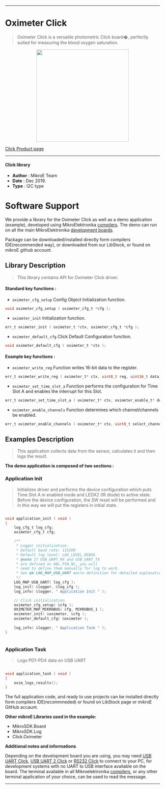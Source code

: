 

---
# Oximeter Click

> Oximeter Click is a versatile photometric Click board�, perfectly suited for
measuring the blood oxygen saturation.

<p align="center">
  <img src="https://download.mikroe.com/images/click_for_ide/oximeter_click.png" height=300px>
</p>

[Click Product page](https://www.mikroe.com/oximeter-click)

---


#### Click library 

- **Author**        : MikroE Team
- **Date**          : Dec 2019.
- **Type**          : I2C type


# Software Support

We provide a library for the Oximeter Click 
as well as a demo application (example), developed using MikroElektronika 
[compilers](https://shop.mikroe.com/compilers). 
The demo can run on all the main MikroElektronika [development boards](https://shop.mikroe.com/development-boards).

Package can be downloaded/installed directly form compilers IDE(recommended way), or downloaded from our LibStock, or found on mikroE github account. 

## Library Description

> This library contains API for Oximeter Click driver.

#### Standard key functions :

- `oximeter_cfg_setup` Config Object Initialization function.
```c
void oximeter_cfg_setup ( oximeter_cfg_t *cfg ); 
```

- `oximeter_init` Initialization function.
```c
err_t oximeter_init ( oximeter_t *ctx, oximeter_cfg_t *cfg );
```

- `oximeter_default_cfg` Click Default Configuration function.
```c
void oximeter_default_cfg ( oximeter_t *ctx );
```

#### Example key functions :

- `oximeter_write_reg` Function writes 16-bit data to the register.
```c
err_t oximeter_write_reg ( oximeter_t* ctx, uint8_t reg, uint16_t data_in );
```

- `oximeter_set_time_slot_a` Function performs the configuration for Time Slot A and enables the interrupt for this Slot.
```c
err_t oximeter_set_time_slot_a ( oximeter_t* ctx, oximeter_enable_t* dev_enable, uint8_t set_mode );
```

- `oximeter_enable_channels` Function determines which channel/channels be enabled.
```c
err_t oximeter_enable_channels ( oximeter_t* ctx, uint8_t select_channel );
```

## Examples Description

> This application collects data from the sensor, calculates it and then logs the result.

**The demo application is composed of two sections :**

### Application Init 

> Initializes driver and performs the device configuration which puts Time Slot A
> in enabled mode and LEDX2 (IR diode) to active state.  Before the device configuration, the
> SW reset will be performed and in this way we will put the registers in initial state.

```c

void application_init ( void )
{
    log_cfg_t log_cfg;
    oximeter_cfg_t cfg;

    /** 
     * Logger initialization.
     * Default baud rate: 115200
     * Default log level: LOG_LEVEL_DEBUG
     * @note If USB_UART_RX and USB_UART_TX 
     * are defined as HAL_PIN_NC, you will 
     * need to define them manually for log to work. 
     * See @b LOG_MAP_USB_UART macro definition for detailed explanation.
     */
    LOG_MAP_USB_UART( log_cfg );
    log_init( &logger, &log_cfg );
    log_info( &logger, " Application Init " );

    // Click initialization.
    oximeter_cfg_setup( &cfg );
    OXIMETER_MAP_MIKROBUS( cfg, MIKROBUS_1 );
    oximeter_init( &oximeter, &cfg );
    oximeter_default_cfg( &oximeter );
    
    log_info( &logger, " Application Task " );
}
  
```

### Application Task

> Logs PD1-PD4 data on USB UART

```c

void application_task ( void )
{
    oxim_logs_results();
}  

```

The full application code, and ready to use projects can be  installed directly form compilers IDE(recommneded) or found on LibStock page or mikroE GitHub accaunt.

**Other mikroE Libraries used in the example:** 

- MikroSDK.Board
- MikroSDK.Log
- Click.Oximeter

**Additional notes and informations**

Depending on the development board you are using, you may need 
[USB UART Click](https://shop.mikroe.com/usb-uart-click), 
[USB UART 2 Click](https://shop.mikroe.com/usb-uart-2-click) or 
[RS232 Click](https://shop.mikroe.com/rs232-click) to connect to your PC, for 
development systems with no UART to USB interface available on the board. The 
terminal available in all Mikroelektronika 
[compilers](https://shop.mikroe.com/compilers), or any other terminal application 
of your choice, can be used to read the message.



---
